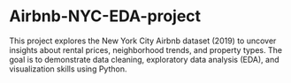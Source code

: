 # Airbnb-NYC-EDA-project
This project explores the New York City Airbnb dataset (2019) to uncover insights about rental prices, neighborhood trends, and property types.   The goal is to demonstrate data cleaning, exploratory data analysis (EDA), and visualization skills using Python.
